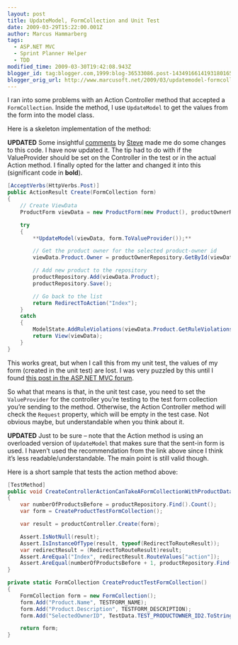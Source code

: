 ```yaml
---
layout: post
title: UpdateModel, FormCollection and Unit Test
date: 2009-03-29T15:22:00.001Z
author: Marcus Hammarberg
tags:
  - ASP.NET MVC
  - Sprint Planner Helper
  - TDD
modified_time: 2009-03-30T19:42:08.943Z
blogger_id: tag:blogger.com,1999:blog-36533086.post-1434916614193180165
blogger_orig_url: http://www.marcusoft.net/2009/03/updatemodel-formcollection-and-unit_5466.html
---
```


I ran into some problems with an Action Controller method that accepted a `FormCollection`. Inside the method, I use `UpdateModel` to get the values from the form into the model class.

Here is a skeleton implementation of the method:

**UPDATED**
Some insightful [comments](https://www.blogger.com/comment.g?blogID=36533086&postID=1434916614193180165) by [Steve](http://openid.rowanbeach.com/steve) made me do some changes to this code. I have now updated it. The tip had to do with if the ValueProvider should be set on the Controller in the test or in the actual Action method. I finally opted for the latter and changed it into this (significant code in **bold**).

```csharp
[AcceptVerbs(HttpVerbs.Post)]
public ActionResult Create(FormCollection form)
{
    // Create ViewData
    ProductForm viewData = new ProductForm(new Product(), productOwnerRepository.Find().ToList());

    try
    {
        **UpdateModel(viewData, form.ToValueProvider());**

        // Get the product owner for the selected product-owner id
        viewData.Product.Owner = productOwnerRepository.GetById(viewData.SelectedOwnerID);

        // Add new product to the repository
        productRepository.Add(viewData.Product);
        productRepository.Save();

        // Go back to the list
        return RedirectToAction("Index");
    }
    catch
    {
        ModelState.AddRuleViolations(viewData.Product.GetRuleViolations());
        return View(viewData);
    }
}
```

This works great, but when I call this from my unit test, the values of my form (created in the unit test) are lost. I was very puzzled by this until I found [this post in the ASP.NET MVC forum](http://forums.asp.net/p/1377574/2901453.aspx#2901453).

So what that means is that, in the unit test case, you need to set the `ValueProvider` for the controller you’re testing to the test form collection you’re sending to the method. Otherwise, the Action Controller method will check the `Request` property, which will be empty in the test case. Not obvious maybe, but understandable when you think about it.

**UPDATED**
Just to be sure – note that the Action method is using an overloaded version of `UpdateModel` that makes sure that the sent-in form is used. I haven’t used the recommendation from the link above since I think it’s less readable/understandable. The main point is still valid though.

Here is a short sample that tests the action method above:

```csharp
[TestMethod]
public void CreateControllerActionCanTakeAFormCollectionWithProductDataAndAddItToTheRepository()
{
    var numberOfProductsBefore = productRepository.Find().Count();
    var form = CreateProductTestFormCollection();

    var result = productController.Create(form);

    Assert.IsNotNull(result);
    Assert.IsInstanceOfType(result, typeof(RedirectToRouteResult));
    var redirectResult = (RedirectToRouteResult)result;
    Assert.AreEqual("Index", redirectResult.RouteValues["action"]);
    Assert.AreEqual(numberOfProductsBefore + 1, productRepository.Find().Count());
}

private static FormCollection CreateProductTestFormCollection()
{
    FormCollection form = new FormCollection();
    form.Add("Product.Name", TESTFORM_NAME);
    form.Add("Product.Description", TESTFORM_DESCRIPTION);
    form.Add("SelectedOwnerID", TestData.TEST_PRODUCTOWNER_ID2.ToString());

    return form;
}
```
